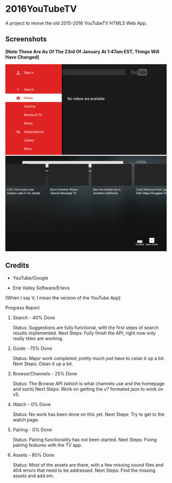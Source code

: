 
# 2016YouTubeTV

A project to revive the old 2015-2016 YouTubeTV HTML5 Web App.


## Screenshots

**[Note These Are As Of The 23rd Of January At 1:47am EST, Things Will Have Changed]**

![Screenshot 1](screenshots/s1.png)
![Screenshot 2](screenshots/s2.png)

## Credits

- YouTube/Google

- Erie Valley Software/Erievs

[When I say V, I mean the version of the YouTube App]

Progress Report
1. Search - 40% Done

    Status: Suggestions are fully functional, with the first steps of search results implemented.
    Next Steps: Fully finish the API, right now only really titles are working.

2. Guide - 75% Done

    Status: Major work completed; pretty much just have to celan it up a bit.
    Next Steps: Clean it up a bit.

3. Browse/Channels - 25% Done

    Status: The Browse API (which is what channels use and the homepage and such)
    Next Steps: Work on getting the v7 formated json to work on v5.

4. Watch - 0% Done

    Status: No work has been done on this yet.
    Next Steps: Try to get to the watch page.

5. Pairing - 0% Done

    Status: Pairing functionality has not been started.
    Next Steps: Fixing pairing features with the TV app.

6. Assets - 80% Done

    Status: Most of the assets are there, with a few missing sound files and 404 errors that need to be addressed.
    Next Steps: Find the missing assets and add em.
